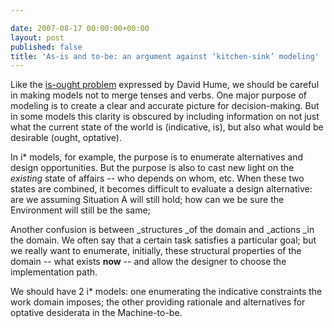 ```yaml
---

date: 2007-08-17 00:00:00+00:00
layout: post
published: false
title: 'As-is and to-be: an argument against ‘kitchen-sink’ modeling'
---
```


Like the [is-ought problem](http://en.wikipedia.org/wiki/Is-ought_problem) expressed by David Hume, we should be careful in making models not to merge tenses and verbs. One major purpose of modeling is to create a clear and accurate picture for decision-making. But in some models this clarity is obscured by including information on not just what the current state of the world is (indicative, is), but also what would be desirable (ought, optative).

In i* models, for example, the purpose is to enumerate alternatives and design opportunities. But the purpose is also to cast new light on the _existing_ state of affairs -- who depends on whom, etc. When these two states are combined, it becomes difficult to evaluate a design alternative: are we assuming Situation A will still hold; how can we be sure the Environment will still be the same;

Another confusion is between _structures _of the domain and _actions _in the domain. We often say that a certain task satisfies a particular goal; but we really want to enumerate, initially, these structural properties of the domain -- what exists **now** -- and allow the designer to choose the implementation path.

We should have 2 i* models: one enumerating the indicative constraints the work domain imposes; the other providing rationale and alternatives for optative desiderata in the Machine-to-be.
